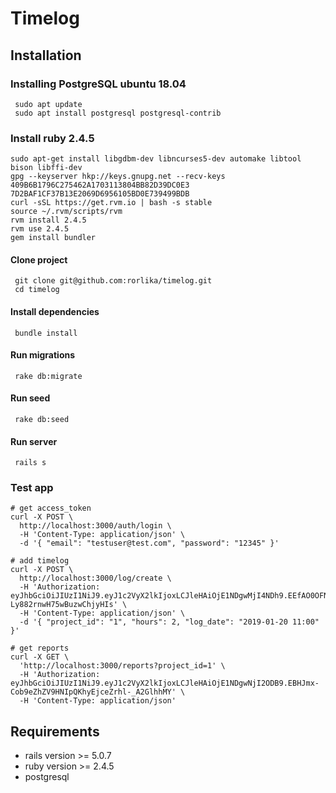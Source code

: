 Timelog
======


Installation
-----------------
### Installing PostgreSQL ubuntu 18.04

```
 sudo apt update
 sudo apt install postgresql postgresql-contrib
```
### Install ruby 2.4.5
```
sudo apt-get install libgdbm-dev libncurses5-dev automake libtool bison libffi-dev
gpg --keyserver hkp://keys.gnupg.net --recv-keys 409B6B1796C275462A1703113804BB82D39DC0E3 7D2BAF1CF37B13E2069D6956105BD0E739499BDB
curl -sSL https://get.rvm.io | bash -s stable
source ~/.rvm/scripts/rvm
rvm install 2.4.5
rvm use 2.4.5
gem install bundler
```
#### Clone project
```
 git clone git@github.com:rorlika/timelog.git
 cd timelog
```
#### Install dependencies
```
 bundle install
```
#### Run migrations
```
 rake db:migrate
```

#### Run seed
```
 rake db:seed
```

#### Run server
```
 rails s
```

### Test app
```
# get access_token
curl -X POST \
  http://localhost:3000/auth/login \
  -H 'Content-Type: application/json' \
  -d '{ "email": "testuser@test.com", "password": "12345" }'
  
# add timelog
curl -X POST \
  http://localhost:3000/log/create \
  -H 'Authorization: eyJhbGciOiJIUzI1NiJ9.eyJ1c2VyX2lkIjoxLCJleHAiOjE1NDgwMjI4NDh9.EEfAO0OFNoZzbcW4lVE-Ly882rnwH75wBuzwChjyHIs' \
  -H 'Content-Type: application/json' \
  -d '{ "project_id": "1", "hours": 2, "log_date": "2019-01-20 11:00" }'
  
# get reports
curl -X GET \
  'http://localhost:3000/reports?project_id=1' \
  -H 'Authorization: eyJhbGciOiJIUzI1NiJ9.eyJ1c2VyX2lkIjoxLCJleHAiOjE1NDgwNjI2ODB9.EBHJmx-Cob9eZhZV9HNIpQKhyEjceZrhl-_A2GlhhMY' \
  -H 'Content-Type: application/json'
```

## Requirements 
* rails version >= 5.0.7
* ruby version >=  2.4.5
* postgresql 


